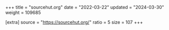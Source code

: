 +++
title = "sourcehut.org"
date = "2022-03-22"
updated = "2024-03-30"
weight = 109685

[extra]
source = "https://sourcehut.org/"
ratio = 5
size = 107
+++
